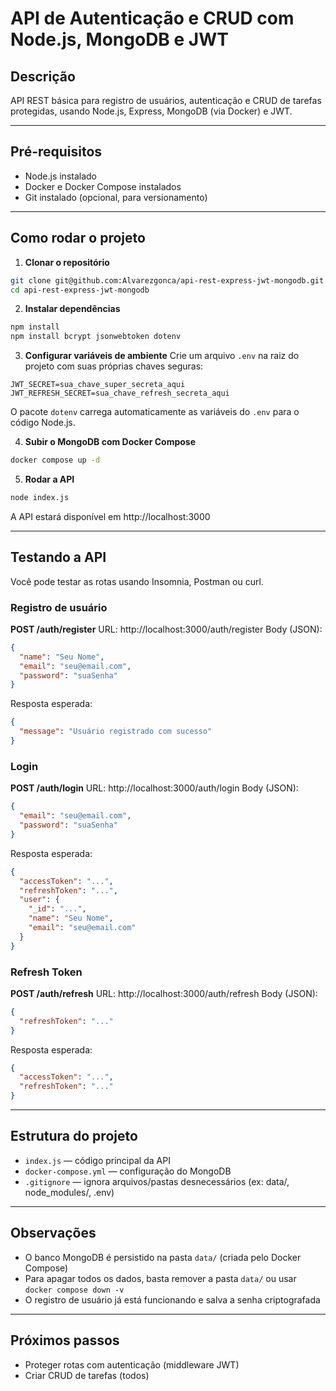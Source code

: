 # API de Autenticação e CRUD com Node.js, MongoDB e JWT

## Descrição
API REST básica para registro de usuários, autenticação e CRUD de tarefas protegidas, usando Node.js, Express, MongoDB (via Docker) e JWT.

---

## Pré-requisitos
- Node.js instalado
- Docker e Docker Compose instalados
- Git instalado (opcional, para versionamento)

---


## Como rodar o projeto

1. **Clonar o repositório**
  ```bash
  git clone git@github.com:Alvarezgonca/api-rest-express-jwt-mongodb.git
  cd api-rest-express-jwt-mongodb
  ```

2. **Instalar dependências**
  ```bash
  npm install
  npm install bcrypt jsonwebtoken dotenv
  ```

3. **Configurar variáveis de ambiente**
  Crie um arquivo `.env` na raiz do projeto com suas próprias chaves seguras:
  ```
  JWT_SECRET=sua_chave_super_secreta_aqui
  JWT_REFRESH_SECRET=sua_chave_refresh_secreta_aqui
  ```
  O pacote `dotenv` carrega automaticamente as variáveis do `.env` para o código Node.js.

4. **Subir o MongoDB com Docker Compose**
  ```bash
  docker compose up -d
  ```

5. **Rodar a API**
  ```bash
  node index.js
  ```

A API estará disponível em http://localhost:3000

---


## Testando a API

Você pode testar as rotas usando Insomnia, Postman ou curl.

### Registro de usuário
**POST /auth/register**
URL: http://localhost:3000/auth/register
Body (JSON):
```json
{
  "name": "Seu Nome",
  "email": "seu@email.com",
  "password": "suaSenha"
}
```
Resposta esperada:
```json
{
  "message": "Usuário registrado com sucesso"
}
```

### Login
**POST /auth/login**
URL: http://localhost:3000/auth/login
Body (JSON):
```json
{
  "email": "seu@email.com",
  "password": "suaSenha"
}
```
Resposta esperada:
```json
{
  "accessToken": "...",
  "refreshToken": "...",
  "user": {
    "_id": "...",
    "name": "Seu Nome",
    "email": "seu@email.com"
  }
}
```

### Refresh Token
**POST /auth/refresh**
URL: http://localhost:3000/auth/refresh
Body (JSON):
```json
{
  "refreshToken": "..."
}
```
Resposta esperada:
```json
{
  "accessToken": "...",
  "refreshToken": "..."
}
```

---

## Estrutura do projeto
- `index.js` — código principal da API
- `docker-compose.yml` — configuração do MongoDB
- `.gitignore` — ignora arquivos/pastas desnecessários (ex: data/, node_modules/, .env)

---

## Observações
- O banco MongoDB é persistido na pasta `data/` (criada pelo Docker Compose)
- Para apagar todos os dados, basta remover a pasta `data/` ou usar `docker compose down -v`
- O registro de usuário já está funcionando e salva a senha criptografada

---

## Próximos passos
- Proteger rotas com autenticação (middleware JWT)
- Criar CRUD de tarefas (todos)
